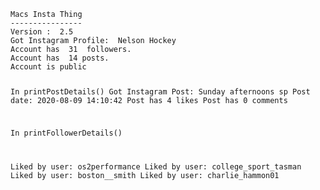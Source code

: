 
<code>
Macs Insta Thing
----------------
Version :  2.5
Got Instagram Profile:  Nelson Hockey
Account has  31  followers.
Account has  14 posts.
Account is public

In printPostDetails()
Got Instagram Post:  Sunday afternoons sp
Post date:  2020-08-09 14:10:42
Post has  4  likes
Post has  0 comments

In printFollowerDetails()

Liked by user:  os2performance
Liked by user:  college_sport_tasman
Liked by user:  boston__smith
Liked by user:  charlie_hammon01
</code>
